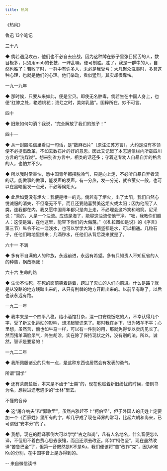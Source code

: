 ```yaml
---
title: 热风
---
```

《热风》

鲁迅
13个笔记

三十八

◆ 倘若遇见攻击，他们也不必自去应战，因为这种蹲在影子里张目摇舌的人，数目极多，只须用mob的长技，一阵乱噪，便可制胜。胜了，我是一群中的人，自然也胜了；若败了时，一群中有许多人，未必是我受亏：大凡聚众滋事时，多具这种心理，也就是他们的心理。他们举动，看似猛烈，其实却很卑怯。


一九一九年

◆ 那时候，只要从来如此，便是宝贝。即使无名肿毒，倘若生在中国人身上，也便“红肿之处，艳若桃花；溃烂之时，美如乳酪”。国粹所在，妙不可言。


四十

◆ 旧账如何勾消？我说，“完全解放了我们的孩子！”


四十一

◆ 从一封匿名信里看见一句话，是“数麻石片”（原注江苏方言），大约是没有本领便不必提倡改革，不如去数石片的好的意思。因此又记起了本志通信栏内所载四川方言的“洗煤炭”。想来别省方言中，相类的话还多；守着这专劝人自暴自弃的格言的人，也怕并不少。

◆ 所以我时常害怕，愿中国青年都摆脱冷气，只是向上走，不必听自暴自弃者流的话。能做事的做事，能发声的发声。有一分热，发一分光，就令萤火一般，也可以在黑暗里发一点光，不必等候炬火。

◆ 此后如竟没有炬火：我便是唯一的光。倘若有了炬火，出了太阳，我们自然心悦诚服的消失，不但毫无不平，而且还要随喜赞美这炬火或太阳；因为他照了人类，连我都在内。我又愿中国青年都只是向上走，不必理会这冷笑和暗箭。尼采说：“真的，人是一个浊流。应该是海了，能容这浊流使他干净。“咄，我教你们超人：这便是海，在他这里，能容下你们的大侮蔑。”（《札拉图如是说》的《序言》第三节）纵令不过一洼浅水，也可以学学大海；横竖都是水，可以相通。几粒石子，任他们暗地里掷来；几滴秽水，任他们从背后泼来就是了。


六十一 不满

◆ 多有不自满的人的种族，永远前进，永远有希望。多有只知责人不知反省的人的种族，祸哉祸哉！


六十六 生命的路

◆ 生命不怕死，在死的面前笑着跳着，跨过了灭亡的人们向前进。什么是路？就是从没路的地方践踏出来的，从只有荆棘的地方开辟出来的。以前早有路了，以后也该永远有路。


一九二一年

◆ 我本来是一个四平八稳，给小酒馆打杂，混一口安稳饭吃的人，不幸认得几个字，受了新文化运动的影响，想求起智识来了。那时我在乡下，很为猪羊不平；心里想，虽然苦，倘也如牛马一样，可以有一件别的用，那就免得专以卖肉见长了。然而猪羊满脸呆气，终生胡涂，实在除了保持现状之外，没有别的法。所以，诚然，智识是要紧的！


一九二二年

◆ 我所佩服诸公的只有一点，是这种东西也居然会有发表的勇气。


所谓“国学”

◆ 还有茶商盐贩，本来是不齿于“士类”的，现在也趁着新旧纷扰的时候，借刻书为名，想挨进遗老遗少的“士林”里去。


不懂的音译

◆ 这“屠介纳夫”和“郭歌里”，虽然古雅赶不上“柯伯坚”，但于外国人的氏姓上定要加一个《百家姓》里所有的字，却几乎成了现在译界的常习，比起六朝和尚来，已可谓很“安本分”的了。

◆ 我想，现在的翻译家倒大可以学学“古之和尚”，凡有人名地名，什么音便怎么译，不但用不着白费心思去嵌镶，而且还须去改正。即如“柯伯坚”，现在虽然改译“苦鲁巴金”了，但第一音既然是K不是Ku，我们便该将“苦”改作“克”，因为K和Ku的分别，在中国字音上是办得到的。

-- 来自微信读书
